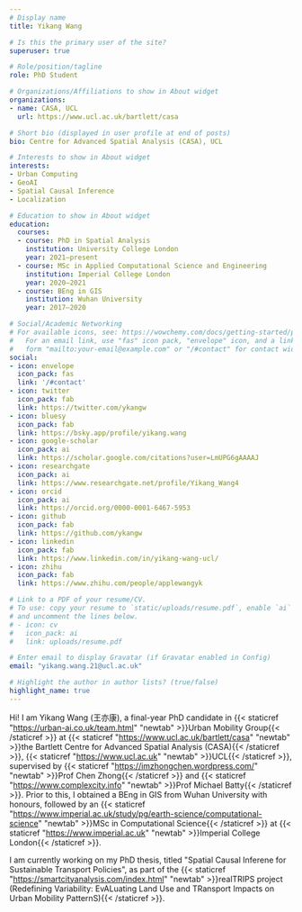 ```yaml
---
# Display name
title: Yikang Wang

# Is this the primary user of the site?
superuser: true

# Role/position/tagline
role: PhD Student

# Organizations/Affiliations to show in About widget
organizations:
- name: CASA, UCL
  url: https://www.ucl.ac.uk/bartlett/casa

# Short bio (displayed in user profile at end of posts)
bio: Centre for Advanced Spatial Analysis (CASA), UCL

# Interests to show in About widget
interests:
- Urban Computing
- GeoAI
- Spatial Causal Inference
- Localization

# Education to show in About widget
education:
  courses:
  - course: PhD in Spatial Analysis
    institution: University College London
    year: 2021–present
  - course: MSc in Applied Computational Science and Engineering
    institution: Imperial College London
    year: 2020–2021
  - course: BEng in GIS
    institution: Wuhan University
    year: 2017–2020

# Social/Academic Networking
# For available icons, see: https://wowchemy.com/docs/getting-started/page-builder/#icons
#   For an email link, use "fas" icon pack, "envelope" icon, and a link in the
#   form "mailto:your-email@example.com" or "/#contact" for contact widget.
social:
- icon: envelope
  icon_pack: fas
  link: '/#contact'
- icon: twitter
  icon_pack: fab
  link: https://twitter.com/ykangw
- icon: bluesy
  icon_pack: fab
  link: https://bsky.app/profile/yikang.wang
- icon: google-scholar
  icon_pack: ai
  link: https://scholar.google.com/citations?user=LmUPG6gAAAAJ
- icon: researchgate
  icon_pack: ai
  link: https://www.researchgate.net/profile/Yikang_Wang4
- icon: orcid
  icon_pack: ai
  link: https://orcid.org/0000-0001-6467-5953
- icon: github
  icon_pack: fab
  link: https://github.com/ykangw
- icon: linkedin
  icon_pack: fab
  link: https://www.linkedin.com/in/yikang-wang-ucl/
- icon: zhihu
  icon_pack: fab
  link: https://www.zhihu.com/people/applewangyk

# Link to a PDF of your resume/CV.
# To use: copy your resume to `static/uploads/resume.pdf`, enable `ai` icons in `params.toml`, 
# and uncomment the lines below.
# - icon: cv
#   icon_pack: ai
#   link: uploads/resume.pdf

# Enter email to display Gravatar (if Gravatar enabled in Config)
email: "yikang.wang.21@ucl.ac.uk"

# Highlight the author in author lists? (true/false)
highlight_name: true
---
```


Hi! I am Yikang Wang (王亦康), a final-year PhD candidate in {{< staticref "https://urban-ai.co.uk/team.html" "newtab" >}}Urban Mobility Group{{< /staticref >}} at {{< staticref "https://www.ucl.ac.uk/bartlett/casa" "newtab" >}}the Bartlett Centre for Advanced Spatial Analysis (CASA){{< /staticref >}}, {{< staticref "https://www.ucl.ac.uk" "newtab" >}}UCL{{< /staticref >}}, supervised by {{< staticref "https://imzhongchen.wordpress.com/" "newtab" >}}Prof Chen Zhong{{< /staticref >}} and {{< staticref "https://www.complexcity.info" "newtab" >}}Prof Michael Batty{{< /staticref >}}. Prior to this, I obtained a BEng in GIS from Wuhan University with honours, followed by an {{< staticref "https://www.imperial.ac.uk/study/pg/earth-science/computational-science" "newtab" >}}MSc in Computational Science{{< /staticref >}} at {{< staticref "https://www.imperial.ac.uk" "newtab" >}}Imperial College London{{< /staticref >}}.

I am currently working on my PhD thesis, titled "Spatial Causal Inferene for Sustainable Transport Policies", as part of the {{< staticref "https://smartcityanalysis.com/index.html" "newtab" >}}realTRIPS project (Redefining Variability: EvALuating Land Use and TRansport Impacts on Urban Mobility PatternS){{< /staticref >}}. 

<!-- {{< icon name="download" pack="fas" >}} Download my {{< staticref "uploads/demo_resume.pdf" "newtab" >}}resumé{{< /staticref >}}. -->
